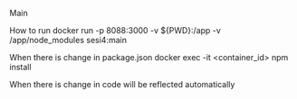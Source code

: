 Main

How to run
docker run -p 8088:3000 -v ${PWD}:/app -v /app/node_modules sesi4:main  

When there is change in package.json 
docker exec -it <container_id> npm install

When there is change in code 
will be reflected automatically